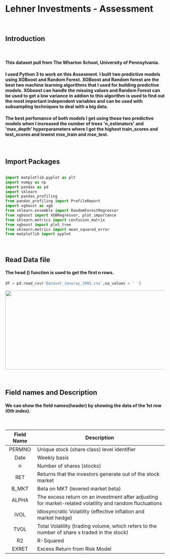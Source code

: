 

# Lehner Investments - Assessment
 

<br>

## Introduction 

<br>

#### This dataset pull from The Wharton School, University of Pennsylvania. 

#### I used Python 3 to work on this Assesment. I built two predictive models using XGBoost and Random Forest. XGBoost and Random forest are the best two machine learning algorithms that I used for building predictive models. XGboost can handle the missing values and Random Forest can be used to get a low variance in addion to this algorithm is used to find out the most important independent variables and can be used  with subsampling techniques to deal with a big data.   

#### The best perfomance of both models I get using those two predictive models when I increased the number of trees 'n_estimators' and 'max_depth' hyperparameters where I got the highest train_scores and test_scores and lowest mse_train and mse_test.  
 
<br>

## Import Packages 

```python

import matplotlib.pyplot as plt
import numpy as np
import pandas as pd
import sklearn
import pandas_profiling
from pandas_profiling import ProfileReport 
import xgboost as xgb
from sklearn.ensemble import RandomForestRegressor
from xgboost import XGBRegressor, plot_importance
from sklearn.metrics import confusion_matrix
from xgboost import plot_tree
from sklearn.metrics import mean_squared_error
from matplotlib import pyplot

```
<br>

## Read Data file

#### The head () function is used to get the first n rows.

```python
df = pd.read_csv('Dataset_Januray_2005.csv',na_values = ' ') 
```

<p align="center">
  <img width="850" height="250" src="https://user-images.githubusercontent.com/61699200/124518680-0ead7580-ddb5-11eb-8532-bed8698e3c32.jpg">
</p>

<br>

## Field names and Description
#### We can show the field names(header) by showing the data of the 1st row (0th index).

<br>

|    Field Name        |        Description                |
|:-: | ------------------ |
|PERMNO | Unique stock (share class) level identifier|
|Date | Weekly basis |
|n | Number of shares (stocks)|
|RET | Returns that the investors generate out of the stock market|
|B_MKT	|Beta on MKT (levered market beta)|
|ALPHA | The excess return on an investment after adjusting for market-related volatility and random fluctuations|
|IVOL	| Idiosyncratic Volatility (effective inflation and market hedge)|
|TVOL	 | Total Volatility (trading volume, which refers to the number of share s traded in the stock)|
|R2	| R-Squared|
|EXRET	| Excess Return from Risk Model|


